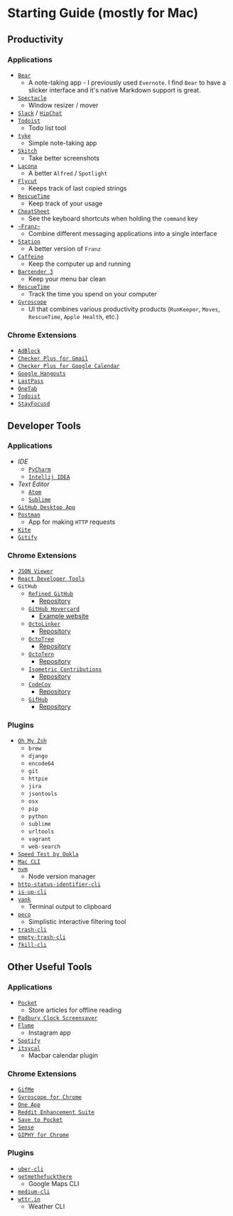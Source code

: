 # Starting Guide (mostly for Mac)

## Productivity

### Applications

* [`Bear`](http://www.bear-writer.com/)
  * A note-taking app - I previously used `Evernote`. I find `Bear` to have a slicker interface and it's native Markdown support is great.
* [`Spectacle`](https://www.spectacleapp.com/)
  * Window resizer / mover
* [`Slack`](https://slack.com/downloads/osx) / [`HipChat`](https://www.hipchat.com/downloads)
* [`Todoist`](https://en.todoist.com/downloads)
  * Todo list tool
* [`tyke`](tyke.io)
  * Simple note-taking app
* [`Skitch`](https://itunes.apple.com/us/app/skitch-snap-mark-up-share/id425955336?mt=12)
  * Take better screenshots
* [`Lacona`](https://www.lacona.io)
  * A better `Alfred` / `Spotlight`
* [`Flycut`](https://github.com/TermiT/Flycut)
  * Keeps track of last copied strings
* [`RescueTime`](https://www.rescuetime.com/)
  * Keep track of your usage
* [`CheatSheet`](https://www.mediaatelier.com/CheatSheet/?ref=producthunt)
  * See the keyboard shortcuts when holding the `command` key
* [`~Franz~`](http://meetfranz.com/?ref=producthunt)
  * Combine different messaging applications into a single interface
* [`Station`](https://getstation.com)
  * A better version of `Franz`
* [`Caffeine`](https://www.macupdate.com/app/mac/24120/caffeine/download?ref=producthunt)
  * Keep the computer up and running
* [`Bartender 3`](https://www.macbartender.com/?ref=producthunt)
  * Keep your menu bar clean
* [`RescueTime`](https://www.rescuetime.com/dashboard)
  * Track the time you spend on your computer
* [`Gyroscope`](https://gyrosco.pe/dashboard/)
  * UI that combines various productivity products (`RunKeeper`, `Moves`, `RescueTime`, `Apple Health`, etc.)

### Chrome Extensions

* [`AdBlock`](https://chrome.google.com/webstore/detail/adblock/gighmmpiobklfepjocnamgkkbiglidom?hl=en-US)
* [`Checker Plus for Gmail`](https://chrome.google.com/webstore/detail/checker-plus-for-gmail/oeopbcgkkoapgobdbedcemjljbihmemj?hl=en-US)
* [`Checker Plus for Google Calendar`](https://chrome.google.com/webstore/detail/checker-plus-for-google-c/hkhggnncdpfibdhinjiegagmopldibha?hl=en-US)
* [`Google Hangouts`](https://chrome.google.com/webstore/detail/google-hangouts/nckgahadagoaajjgafhacjanaoiihapd?hl=en-US)
* [`LastPass`](https://chrome.google.com/webstore/detail/lastpass-free-password-ma/hdokiejnpimakedhajhdlcegeplioahd?hl=en-US)
* [`OneTab`](https://chrome.google.com/webstore/detail/onetab/chphlpgkkbolifaimnlloiipkdnihall?hl=en)
* [`Todoist`](https://chrome.google.com/webstore/detail/todoist-to-do-list-and-ta/jldhpllghnbhlbpcmnajkpdmadaolakh?hl=en)
* [`StayFocusd`](https://chrome.google.com/webstore/detail/stayfocusd/laankejkbhbdhmipfmgcngdelahlfoji?hl=en)

## Developer Tools

### Applications

* *IDE*
  * [`PyCharm`](https://www.jetbrains.com/pycharm/)
  * [`Intellij IDEA`](https://www.jetbrains.com/idea/)
* *Text Editor*
  * [`Atom`](https://atom.io/)
  * [`Sublime`](https://www.sublimetext.com/3)
* [`GitHub Desktop App`](https://desktop.github.com/)
* [`Postman`](https://www.getpostman.com/)
  * App for making `HTTP` requests
* [`Kite`](https://kite.com)
* [`Gitify`](https://github.com/manosim/gitify)

### Chrome Extensions

* [`JSON Viewer`](https://chrome.google.com/webstore/detail/json-viewer/gbmdgpbipfallnflgajpaliibnhdgobh?hl=en)
* [`React Developer Tools`](https://chrome.google.com/webstore/detail/react-developer-tools/fmkadmapgofadopljbjfkapdkoienihi?hl=en)
* `GitHub`
  * [`Refined GitHub`](https://chrome.google.com/webstore/detail/refined-github/hlepfoohegkhhmjieoechaddaejaokhf?hl=en)
    * [Repository](https://github.com/sindresorhus/refined-github)
  * [`GitHub Hovercard`](https://chrome.google.com/webstore/detail/github-hovercard/mmoahbbnojgkclgceahhakhnccimnplk)
    * [Example website](https://justineo.github.io/github-hovercard/)
  * [`OctoLinker`](https://chrome.google.com/webstore/detail/octolinker/jlmafbaeoofdegohdhinkhilhclaklkp)
    * [Repository](https://github.com/OctoLinker/OctoLinker)
  * [`OctoTree`](https://chrome.google.com/webstore/detail/octotree/bkhaagjahfmjljalopjnoealnfndnagc)
    * [Repository](https://github.com/buunguyen/octotree)
  * [`OctoTern`](https://chrome.google.com/webstore/detail/octotern/fhgodjaafcddpfdpfmoimnjpelemhnmm)
    * [Repository](https://github.com/mattzeunert/OctoTern)
  * [`Isometric Contributions`](https://chrome.google.com/webstore/detail/isometric-contributions/mjoedlfflcchnleknnceiplgaeoegien?hl=en&gl=US)
    * [Repository](https://github.com/jasonlong/isometric-contributions)
  * [`CodeCov`](https://chrome.google.com/webstore/detail/codecov-extension/keefkhehidemnokodkdkejapdgfjmijf)
    * [Repository](https://github.com/codecov/browser-extension)
  * [`GifHub`](https://chrome.google.com/webstore/detail/gifhub/lponagpckglibniamicamklhfkoebpeb/)
    * [Repository](https://github.com/DrewML/GifHub)

### Plugins

* [`Oh My Zsh`](https://github.com/robbyrussell/oh-my-zsh)
  * `brew`
  * `django`
  * `encode64`
  * `git`
  * `httpie`
  * `jira`
  * `jsontools`
  * `osx`
  * `pip`
  * `python`
  * `sublime`
  * `urltools`
  * `vagrant`
  * `web-search`
* [`Speed Test by Ookla`](https://www.npmjs.com/package/speed-test)
* [`Mac CLI`](https://github.com/guarinogabriel/mac-cli/?ref=producthunt)
* [`nvm`](https://github.com/creationix/nvm)
  * Node version manager
* [`http-status-identifier-cli`](https://github.com/jaebradley/http-status-identifier-cli)
* [`is-up-cli`](https://github.com/sindresorhus/is-up-cli)
* [`yank`](https://github.com/mptre/yank)
  * Terminal output to clipboard
* [`peco`](https://github.com/peco/peco)
  * Simplistic interactive filtering tool
* [`trash-cli`](https://github.com/sindresorhus/trash-cli)
* [`empty-trash-cli`](https://github.com/sindresorhus/empty-trash-cli)
* [`fkill-cli`](https://github.com/sindresorhus/fkill-cli)

## Other Useful Tools

### Applications

* [`Pocket`](https://getpocket.com/apps/desktop/)
  * Store articles for offline reading
* [`Padbury Clock Screensaver`](http://padbury.me/clock/?ref=producthunt)
* [`Flume`](http://blog.flumeapp.com/post/145212126271/introducing-flume-20-and-flume-pro?ref=producthunt)
  * Instagram app
* [`Spotify`](https://www.spotify.com/us/download/other/)
* [`itsycal`](https://www.mowglii.com/itsycal/)
  * Macbar calendar plugin

### Chrome Extensions

* [`GifMe`](https://chrome.google.com/webstore/detail/gifme/aeblbmdigihnlnnmoejhagmpihfjdaab?hl=en)
* [`Gyroscope for Chrome`](https://chrome.google.com/webstore/detail/gyroscope-for-chrome/ifakdojghbjeahenejfpgdfhhcmjgfle?hl=en)
* [`One App`](https://chrome.google.com/webstore/detail/one-app/bnklinlebikadkjhgaekijmlecannfpm?hl=en)
* [`Reddit Enhancement Suite`](https://chrome.google.com/webstore/detail/reddit-enhancement-suite/kbmfpngjjgdllneeigpgjifpgocmfgmb?hl=en)
* [`Save to Pocket`](https://chrome.google.com/webstore/detail/save-to-pocket/niloccemoadcdkdjlinkgdfekeahmflj?hl=en)
* [`Sense`](https://chrome.google.com/webstore/detail/sense-beta/lhjgkmllcaadmopgmanpapmpjgmfcfig?hl=en)
* [`GIPHY for Chrome`](https://chrome.google.com/webstore/detail/giphy-for-chrome/jlleokkdhkflpmghiioglgmnminbekdi?hl=en)

### Plugins

* [`uber-cli`](https://github.com/jaebradley/uber-cli)
* [`getmethefuckthere`](https://github.com/jaebradley/getmethefuckthere)
  * Google Maps CLI
* [`medium-cli`](https://github.com/djadmin/medium-cli)
* [`wttr.in`](https://github.com/chubin/wttr.in)
  * Weather CLI
